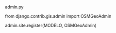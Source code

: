 admin.py

from django.contrib.gis.admin import OSMGeoAdmin

admin.site.register(MODELO, OSMGeoAdmin)
